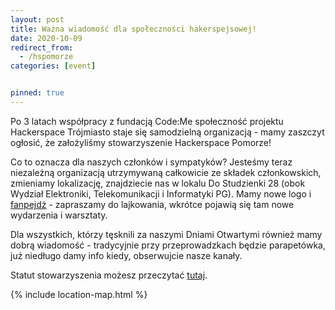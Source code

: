 ```yaml
---
layout: post
title: Ważna wiadomość dla społeczności hakerspejsowej!
date: 2020-10-09
redirect_from:
  - /hspomorze
categories: [event]


pinned: true
---
```


Po 3 latach współpracy z fundacją Code:Me społeczność projektu Hackerspace Trójmiasto staje się samodzielną organizacją - mamy zaszczyt ogłosić, że założyliśmy stowarzyszenie Hackerspace Pomorze!

Co to oznacza dla naszych członków i sympatyków? Jesteśmy teraz niezależną organizacją utrzymywaną całkowicie ze składek członkowskich, zmieniamy lokalizację, znajdziecie nas w lokalu Do Studzienki 28 (obok Wydział Elektroniki, Telekomunikacji i Informatyki PG). Mamy nowe logo i [fanpejdż](/facebook) - zapraszamy do lajkowania, wkrótce pojawią się tam nowe wydarzenia i warsztaty.  

Dla wszystkich, którzy tęsknili za naszymi Dniami Otwartymi również mamy dobrą wiadomość - tradycyjnie przy przeprowadzkach będzie parapetówka, już niedługo damy info kiedy, obserwujcie nasze kanały.

Statut stowarzyszenia możesz przeczytać [tutaj](/assets/status_hsp.pdf).

{% include location-map.html %}